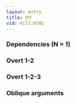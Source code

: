 ```yaml
---
layout: entry
title: རྟག་
vid: Hill:0701
---
```

### Dependencies (N = 1)


### Overt 1-2


### Overt 1-2-3


### Oblique arguments
